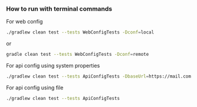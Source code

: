 ### How to run with terminal commands
For web config
```bash
./gradlew clean test --tests WebConfigTests -Dconf=local
```
or
```bash
gradle clean test --tests WebConfigTests -Dconf=remote
```

For api config using system properties
```bash
./gradlew clean test --tests ApiConfigTests -DbaseUrl=https://mail.com -Dtoken=123 
```

For api config using file
```bash
./gradlew clean test --tests ApiConfigTests
```
